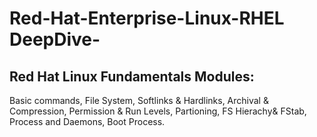 # Red-Hat-Enterprise-Linux-RHEL DeepDive-

 ## Red Hat Linux Fundamentals Modules:
  Basic commands, File System, Softlinks & Hardlinks, Archival & Compression, Permission & Run Levels, Partioning, FS Hierachy& FStab, Process and Daemons, Boot Process. 
